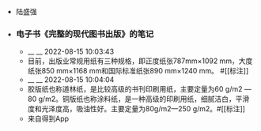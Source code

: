- 陆盛强
- ### 电子书《完整的现代图书出版》的笔记
    - __ __ 2022-08-15 10:03:43
    - 目前，出版业常规用纸有三种规格，即正度纸张787mm×1092 mm，大度纸张850 mm×1168 mm和国际标准纸张890 mm×1240 mm。
      #[[标注]]
    - __ __ 2022-08-15 10:04:04
    - 胶版纸也称道林纸，是比较高级的书刊印刷用纸，主要定量为60 g/m2 —80 g/m2。铜版纸也称涂料纸，是一种高级的印刷用纸，细腻洁白，平滑度和光泽度高，吸油性好。主要定量为80g/m2—250 g/m2。#[[标注]]
    - 来自得到App
